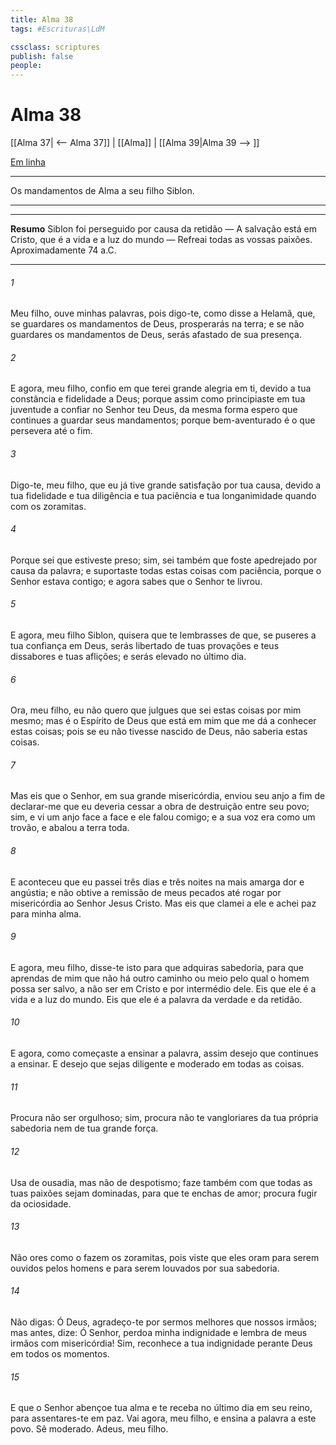 ```yaml
---
title: Alma 38
tags: #Escrituras\LdM

cssclass: scriptures
publish: false
people:
---
```


# Alma 38
[[Alma 37| <-- Alma 37]] | [[Alma]] | [[Alma 39|Alma 39 --> ]]

[Em linha](https://churchofjesuschrist.org/study/scriptures/bofm/alma/38?lang=por)

---
Os mandamentos de Alma a seu filho Siblon.

---

---
__Resumo__
Siblon foi perseguido por causa da retidão — A salvação está em Cristo, que é a vida e a luz do mundo — Refreai todas as vossas paixões. Aproximadamente 74 a.C.

---
###### 1 
Meu filho, ouve minhas palavras, pois digo-te, como disse a Helamã, que, se guardares os mandamentos de Deus, prosperarás na terra; e se não guardares os mandamentos de Deus, serás afastado de sua presença.

###### 2 
E agora, meu filho, confio em que terei grande alegria em ti, devido a tua constância e fidelidade a Deus; porque assim como principiaste em tua juventude a confiar no Senhor teu Deus, da mesma forma espero que continues a guardar seus mandamentos; porque bem-aventurado é o que persevera até o fim.

###### 3 
Digo-te, meu filho, que eu já tive grande satisfação por tua causa, devido a tua fidelidade e tua diligência e tua paciência e tua longanimidade quando com os zoramitas.

###### 4 
Porque sei que estiveste preso; sim, sei também que foste apedrejado por causa da palavra; e suportaste todas estas coisas com paciência, porque o Senhor estava contigo; e agora sabes que o Senhor te livrou.

###### 5 
E agora, meu filho Siblon, quisera que te lembrasses de que, se puseres a tua confiança em Deus, serás libertado de tuas provações e teus dissabores e tuas aflições; e serás elevado no último dia.

###### 6 
Ora, meu filho, eu não quero que julgues que sei estas coisas por mim mesmo; mas é o Espírito de Deus que está em mim que me dá a conhecer estas coisas; pois se eu não tivesse nascido de Deus, não saberia estas coisas.

###### 7 
Mas eis que o Senhor, em sua grande misericórdia, enviou seu anjo a fim de declarar-me que eu deveria cessar a obra de destruição entre seu povo; sim, e vi um anjo face a face e ele falou comigo; e a sua voz era como um trovão, e abalou a terra toda.

###### 8 
E aconteceu que eu passei três dias e três noites na mais amarga dor e angústia; e não obtive a remissão de meus pecados até rogar por misericórdia ao Senhor Jesus Cristo. Mas eis que clamei a ele e achei paz para minha alma.

###### 9 
E agora, meu filho, disse-te isto para que adquiras sabedoria, para que aprendas de mim que não há outro caminho ou meio pelo qual o homem possa ser salvo, a não ser em Cristo e por intermédio dele. Eis que ele é a vida e a luz do mundo. Eis que ele é a palavra da verdade e da retidão.

###### 10 
E agora, como começaste a ensinar a palavra, assim desejo que continues a ensinar. E desejo que sejas diligente e moderado em todas as coisas.

###### 11 
Procura não ser orgulhoso; sim, procura não te vangloriares da tua própria sabedoria nem de tua grande força.

###### 12 
Usa de ousadia, mas não de despotismo; faze também com que todas as tuas paixões sejam dominadas, para que te enchas de amor; procura fugir da ociosidade.

###### 13 
Não ores como o fazem os zoramitas, pois viste que eles oram para serem ouvidos pelos homens e para serem louvados por sua sabedoria.

###### 14 
Não digas: Ó Deus, agradeço-te por sermos melhores que nossos irmãos; mas antes, dize: Ó Senhor, perdoa minha indignidade e lembra de meus irmãos com misericórdia! Sim, reconhece a tua indignidade perante Deus em todos os momentos.

###### 15 
E que o Senhor abençoe tua alma e te receba no último dia em seu reino, para assentares-te em paz. Vai agora, meu filho, e ensina a palavra a este povo. Sê moderado. Adeus, meu filho.

